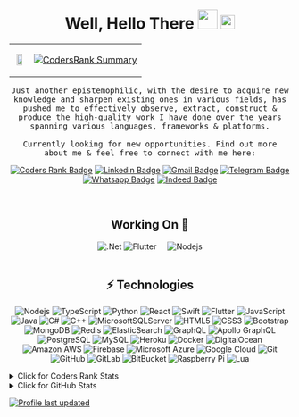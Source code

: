 
<div align="center">
<h1>Well, Hello There <img src="https://user-images.githubusercontent.com/60432816/157292840-0427150c-e332-4165-b711-2ff0059ac031.gif" height=35/> <img src="https://komarev.com/ghpvc/?username=john-tmc&style=for-the-badge&label=VISITOR+%23" height=25/>
</h1>
<table>
  <tr>
    <td align="center"><img src="https://media.giphy.com/media/Qve9IgssqcQxPAQ2o4/giphy.gif" width="70%"></td>
<td>
      
[![CodersRank Summary](https://user-images.githubusercontent.com/60432816/157492749-3efdeab0-e9a8-4624-ac13-803ed0560472.png)](https://profile.codersrank.io/user/john-tmc)
      
</td>
  </tr>
</table>
<samp>Just another epistemophilic, with the desire to acquire new knowledge and sharpen existing ones in various fields, has pushed me to effectively observe, extract, construct & produce the high-quality work I have done over the years spanning various languages, frameworks & platforms. <br><br> Currently looking for new opportunities. Find out more about me & feel free to connect with me here:
</samp>

[![Coders Rank Badge](https://shields.io/badge/%235-USA-68a3ac?logo=codersrank&style=flat-square&labelColor=BF0A30&logColor=white&link=https://profile.codersrank.io/user/john-tmc)](https://profile.codersrank.io/user/john-tmc)
[![Linkedin Badge](https://img.shields.io/badge/-john-blue?style=flat-square&logo=Linkedin&logoColor=white&link=https://www.linkedin.com/in/john-tmc/)](https://www.linkedin.com/in/john-m-530035219)
[![Gmail Badge](https://img.shields.io/badge/-john@tmc.my.id-c14438?style=flat-square&logo=Gmail&logoColor=white&link=mailto:john+gh@tmc.my.id)](mailto:john+gh@tmc.my.id)
[![Telegram Badge](https://img.shields.io/badge/Telegram-2CA5E0?style=flat-square&logo=telegram&logoColor=white&link=https://t.me/johntmc)](https://t.me/johntmc)
[![Whatsapp Badge](https://img.shields.io/badge/WhatsApp-25D366?style=flat-square&logo=whatsapp&logoColor=white&link=https://wa.me/12345298270)](https://wa.me/13237233594)
[![Indeed Badge](https://img.shields.io/badge/Indeed-2164f4?style=flat-square&logo=Indeed&logoColor=white&link=https://my.indeed.com/p/johnm-7jbcmc6)](https://my.indeed.com/p/johnm-7jbcmc6)

<br> 
  
## Working On 🔧
![.Net](https://img.shields.io/badge/.NET-43853D?style=for-the-badge&logo=.net&logoColor=white) ![Flutter](https://img.shields.io/badge/Flutter-02569B?style=for-the-badge&logo=flutter&logoColor=white)&nbsp;&nbsp;&nbsp;&nbsp; ![Nodejs](https://img.shields.io/badge/Node.js-43853D?style=for-the-badge&logo=node.js&logoColor=white)
<br><br>
<!-- 
Badges list : https://github.com/Ileriayo/markdown-badges
-->
## ⚡ Technologies
![Nodejs](https://img.shields.io/badge/-Nodejs-black?style=flat-square&logo=Node.js)
![TypeScript](https://img.shields.io/badge/-TypeScript-007ACC?style=flat-square&logo=typescript&logoColor=white)
![Python](https://img.shields.io/badge/-Python-black?style=flat-square&logo=Python)
![React](https://img.shields.io/badge/-React-black?style=flat-square&logo=react)
![Swift](https://img.shields.io/badge/swift-F54A2A?style=flat-square&logo=swift&logoColor=white)
![Flutter](https://img.shields.io/badge/Flutter-%2302569B.svg?style=flat-square&logo=Flutter&logoColor=white)
![JavaScript](https://img.shields.io/badge/-JavaScript-black?style=flat-square&logo=javascript)
![Java](https://img.shields.io/badge/-java-E34A86?style=flat-square&logo=java)
![C#](https://img.shields.io/badge/c%23-%23239120.svg?style=flat-square&logo=c-sharp&logoColor=white)
![C++](https://img.shields.io/badge/-C++-00599C?style=flat-square&logo=c)
![MicrosoftSQLServer](https://img.shields.io/badge/Microsoft%20SQL%20Sever-CC2927?style=flat-square&logo=microsoft%20sql%20server)
![HTML5](https://img.shields.io/badge/-HTML5-E34F26?style=flat-square&logo=html5&logoColor=white)
![CSS3](https://img.shields.io/badge/-CSS3-1572B6?style=flat-square&logo=css3)
![Bootstrap](https://img.shields.io/badge/-Bootstrap-563D7C?style=flat-square&logo=bootstrap)
![MongoDB](https://img.shields.io/badge/-MongoDB-black?style=flat-square&logo=mongodb)
![Redis](https://img.shields.io/badge/-Redis-black?style=flat-square&logo=Redis)
![ElasticSearch](https://img.shields.io/badge/-ElasticSearch-005571?style=flat-square&logo=elasticsearch)
![GraphQL](https://img.shields.io/badge/-GraphQL-E10098?style=flat-square&logo=graphql)
![Apollo GraphQL](https://img.shields.io/badge/-Apollo%20GraphQL-311C87?style=flat-square&logo=apollo-graphql)
![PostgreSQL](https://img.shields.io/badge/-PostgreSQL-336791?style=flat-square&logo=postgresql&logoColor=white)
![MySQL](https://img.shields.io/badge/-MySQL-black?style=flat-square&logo=mysql)
![Heroku](https://img.shields.io/badge/-Heroku-430098?style=flat-square&logo=heroku)
![Docker](https://img.shields.io/badge/-Docker-black?style=flat-square&logo=docker)
![DigitalOcean](https://img.shields.io/badge/-Digital%20Ocean-darkblue?style=flat-square&logo=digitalocean)
![Amazon AWS](https://img.shields.io/badge/Amazon%20AWS-232F3E?style=flat-square&logo=amazon-aws)
![Firebase](https://img.shields.io/badge/firebase-%23039BE5.svg?style=flat-square&logo=firebase)
![Microsoft Azure](https://img.shields.io/badge/Microsoft%20Azure-232F7E?style=flat-square&logo=microsoft-azure)
![Google Cloud](https://img.shields.io/badge/Google%20Cloud-black?style=flat-square&logo=google-cloud)
![Git](https://img.shields.io/badge/-Git-black?style=flat-square&logo=git)
![GitHub](https://img.shields.io/badge/-GitHub-181717?style=flat-square&logo=github)
![GitLab](https://img.shields.io/badge/-GitLab-FCA121?style=flat-square&logo=gitlab)
![BitBucket](https://img.shields.io/badge/-BitBucket-darkblue?style=flat-square&logo=bitbucket)
![Raspberry Pi](https://img.shields.io/badge/-Raspberry%20Pi-C51A4A?style=flat-square&logo=Raspberry-Pi)
![Lua](https://img.shields.io/badge/lua-%232C2D72.svg?style=flat-square&logo=lua&logoColor=white)
</div>


<details>
<summary>Click for Coders Rank Stats</summary>
  <div align="center"><br><br>

![codersrank](https://user-images.githubusercontent.com/60432816/157303171-82b012df-e5d3-4f58-a1ba-da83ba6f7383.gif)

![activity](https://user-images.githubusercontent.com/60432816/157303865-af78c3e9-4d92-4a62-b0a5-732815a1957a.png)

  </div>
</details>


<details>
<summary>Click for GitHub Stats</summary>
<p align="center">
    <img alt = "GitHub Stats" src="https://github-readme-stats-p83sv5i6j-john-tmc.vercel.app/api?username=john-tmc&show_icons=true&theme=radical&include_all_commits=true&count_private=true">
    <br>
    <img alt = "Top Language" src="https://github-readme-stats-p83sv5i6j-john-tmc.vercel.app/api/top-langs/?username=john-tmc&langs_count=10&hide=html,css,php,tsql,less,javascript,scss" />
</p>
</details>

[![Profile last updated](https://img.shields.io/github/last-commit/john-tmc/john-tmc/main?label=Last%20updated&style=flat)](https://github.com/john-tmc/john-tmc/commits)
